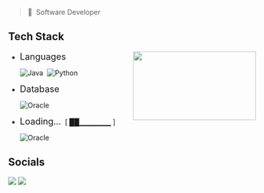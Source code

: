 > :bust_in_silhouette:&nbsp;&nbsp;Software Developer

## Tech Stack

<!-- ![](https://github-readme-stats.vercel.app/api?username=ms-bug&show_icons=true&theme=tokyonight&hide=stars,issues) -->
 <img  align="right" height="140px"  width="250px" src="https://github-readme-stats.vercel.app/api/top-langs?username=ms-bug&langs_count=5&show_icons=true&locale=en&layout=compact&theme=tokyonight"/>

- <font size="4">Languages</font>

  ![Java](https://img.shields.io/badge/java-%23ED8B00.svg?style=for-the-badge&logo=openjdk&logoColor=white)&nbsp;&nbsp;![Python](https://img.shields.io/badge/python-3670A0?style=for-the-badge&logo=python&logoColor=ffdd54)

- <font size="4">Database</font>

  ![Oracle](https://img.shields.io/badge/Oracle%20SQL-F80000?style=for-the-badge&logo=oracle&logoColor=white)

- <font size="4">Loading...</font>&nbsp;&nbsp;[ ██▁▁▁▁▁▁ ]

  ![Oracle](https://img.shields.io/badge/PL%2FSQL-41454A?style=for-the-badge&logo=oracle&logoColor=white)

<!-- ### Pending... -->

## Socials

<p align="left"> <a href="https://www.github.com/Ms-BUG" target="_blank" rel="noreferrer"><img src="https://img.shields.io/badge/github-%23121011.svg?style=for-the-badge&logo=github&logoColor=white"/></a> <a href="https://www.linkedin.com/in/fu-liu-2523-ca/" target="_blank" rel="noreferrer"><img src="https://img.shields.io/badge/linkedin-%230077B5.svg?style=for-the-badge&logo=linkedin&logoColor=white"/></a></p>
